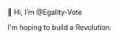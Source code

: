 👋 Hi, I’m @Egality-Vote

I'm hoping to build a Revolution.

<!---
Egality-Vote/Egality-Vote is a ✨ special ✨ repository because its `README.md` (this file) appears on your GitHub profile.
You can click the Preview link to take a look at your changes.
--->
